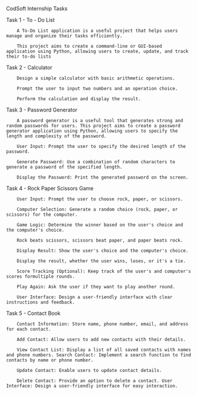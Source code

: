 CodSoft Internship Tasks

Task 1 - To - Do List

        A To-Do List application is a useful project that helps users manage and organize their tasks efficiently.

        This project aims to create a command-line or GUI-based application using Python, allowing users to create, update, and track their to-do lists
        

Task 2 - Calculator

        Design a simple calculator with basic arithmetic operations.

        Prompt the user to input two numbers and an operation choice.

        Perform the calculation and display the result.


Task 3 - Password Generator

        A password generator is a useful tool that generates strong and random passwords for users. This project aims to create a password generator application using Python, allowing users to specify the length and complexity of the password.

        User Input: Prompt the user to specify the desired length of the password.

        Generate Password: Use a combination of random characters to generate a password of the specified length.

        Display the Password: Print the generated password on the screen.


Task 4 - Rock Paper Scissors Game

        User Input: Prompt the user to choose rock, paper, or scissors.

        Computer Selection: Generate a random choice (rock, paper, or scissors) for the computer.

        Game Logic: Determine the winner based on the user's choice and the computer's choice.

        Rock beats scissors, scissors beat paper, and paper beats rock.

        Display Result: Show the user's choice and the computer's choice.

        Display the result, whether the user wins, loses, or it's a tie.

        Score Tracking (Optional): Keep track of the user's and computer's scores formultiple rounds. 

        Play Again: Ask the user if they want to play another round.

        User Interface: Design a user-friendly interface with clear instructions and feedback.
        

Task 5 - Contact Book

        Contact Information: Store name, phone number, email, and address for each contact.

        Add Contact: Allow users to add new contacts with their details.

        View Contact List: Display a list of all saved contacts with names and phone numbers. Search Contact: Implement a search function to find contacts by name or phone number.

        Update Contact: Enable users to update contact details.

        Delete Contact: Provide an option to delete a contact. User Interface: Design a user-friendly interface for easy interaction.